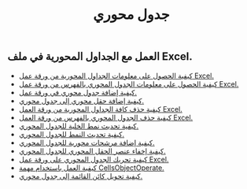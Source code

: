 ﻿---
title: جدول محوري
second_title: Aspose.Cells Cloud Documen
type: docs
url: /ar/pivottables/
aliases: [/working-with-pivot-tables/]
keywords: Working with pivot table on an Excel worksheet
description: كيف تعمل Aspose.Cells Cloud REST APIs تعمل مع الجدول المحوري في ورقة عمل Excel. SDK يدعم أنواع لغات التطوير. وهي تشمل Android و C# و Go و Java و NodeJS و Perl و PHP و Python و Ruby و swift
weight: 100
---
## العمل مع الجداول المحورية في ملف Excel.

- [كيفية الحصول على معلومات الجداول المحورية من ورقة عمل Excel.](/cells/ar/pivot-tables/get-all/)
- [كيفية الحصول على معلومات الجدول المحوري بالفهرس من ورقة عمل Excel.](/cells/ar/pivot-tables/get/)
- [كيفية إضافة جدول محوري في ورقة عمل.](/cells/ar/pivot-tables/add/)
- [كيفية إضافة حقل محوري إلى جدول محوري.](/cells/ar/pivot-tables/add-pivot-field/)
- [كيفية حذف كافة الجداول المحورية من ورقة العمل Excel.](/cells/ar/pivot-tables/clear/)
- [كيفية حذف الجدول المحوري بالفهرس من ورقة العمل Excel.](/cells/ar/pivot-tables/delete/)
- [كيفية تحديث نمط الخلية للجدول المحوري.](/cells/ar/pivot-tables/format/)
- [كيفية تحديث النمط للجدول المحوري.](/cells/ar/pivot-tables/format-all/)
- [كيفية إضافة مرشحات محورية للجدول المحوري.](/cells/ar/pivot-tables/add-filters/)
- [كيفية إخفاء عنصر الحقل المحوري للجدول المحوري.](/cells/ar/pivot-tables/hide-pivot-field-item/)
- [كيفية تحريك الجدول المحوري على ورقة عمل Excel.](/cells/ar/pivot-tables/move/)
- [كيفية العمل باستخدام مهمة CellsObjectOperate.](/cells/ar/working-with-pivot-table-using-cellsobjectoperate-task/)
- [كيفية تحويل كائن القائمة إلى جدول محوري.](/cells/ar/pivot-tables/convert-table-to-pivottable/)

